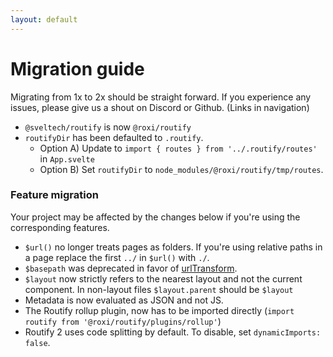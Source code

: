 ```yaml
---
layout: default
---
```


<script>
  import { url } from '@roxi/routify'
</script>
<!-- routify:options index=80 -->
<!-- routify:options new="2020-10-31T16:53:49.319Z" -->

# Migration guide
Migrating from 1x to 2x should be straight forward. If you experience any issues, please give us a shout on Discord or Github. (Links in navigation)

- `@sveltech/routify` is now `@roxi/routify`
- `routifyDir` has been defaulted to `.routify`.
  - Option A) Update to `import { routes } from '../.routify/routes'` in `App.svelte`
  - Option B) Set `routifyDir` to `node_modules/@roxi/routify/tmp/routes`.

### Feature migration
Your project may be affected by the changes below if you're using the corresponding features.
- `$url()` no longer treats pages as folders. If you're using relative paths in a page replace the first `../` in `$url()` with `./`.
- `$basepath` was deprecated in favor of <a href="/docs/config/runtime">urlTransform</a>.
- `$layout` now strictly refers to the nearest layout and not the current component. In non-layout files `$layout.parent` should be `$layout`
- Metadata is now evaluated as JSON and not JS.
- The Routify rollup plugin, now has to be imported directly (`import routify from '@roxi/routify/plugins/rollup'`)
- Routify 2 uses code splitting by default. To disable, set `dynamicImports: false`.
